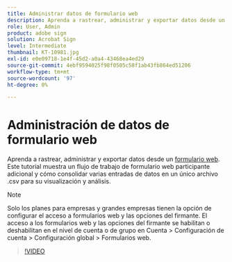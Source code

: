 ```yaml
---
title: Administrar datos de formulario web
description: Aprenda a rastrear, administrar y exportar datos desde un formulario web
role: User, Admin
product: adobe sign
solution: Acrobat Sign
level: Intermediate
thumbnail: KT-10981.jpg
exl-id: e0e09718-1e4f-45d2-a0a4-43468ea4ed29
source-git-commit: 4ebf9594025f98f0505c58f1ab43fb864ed51206
workflow-type: tm+mt
source-wordcount: '97'
ht-degree: 0%

---
```


# Administración de datos de formulario web

Aprenda a rastrear, administrar y exportar datos desde un [formulario web](webform.md). Este tutorial muestra un flujo de trabajo de formulario web participante adicional y cómo consolidar varias entradas de datos en un único archivo .csv para su visualización y análisis.

>[!NOTE]
>
>Solo los planes para empresas y grandes empresas tienen la opción de configurar el acceso a formularios web y las opciones del firmante. El acceso a los formularios web y las opciones del firmante se habilitan o deshabilitan en el nivel de cuenta o de grupo en Cuenta > Configuración de cuenta > Configuración global > Formularios web.

>[!VIDEO](https://video.tv.adobe.com/v/3409607?quality=12&learn=on&hidetitle=true)
